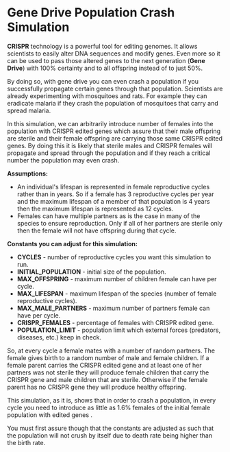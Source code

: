 # Gene Drive Population Crash Simulation

**CRISPR** technology is a powerful tool for editing genomes.
It allows scientists to easily alter DNA sequences and modify genes.
Even more so it can be used to pass those altered genes to the next
generation (**Gene Drive**) with 100% certainty and to all offspring instead of
to just 50%.

By doing so, with gene drive you can even crash a population if you
successfully propagate certain genes through that population. Scientists are
already experimenting with mosquitoes and rats. For example they can eradicate
malaria if they crash the population of mosquitoes that carry and spread malaria.

In this simulation, we can arbitrarily introduce number of females into the population
with CRISPR edited genes which assure that their male offspring are sterile
and their female offspring are carrying those same CRISPR edited genes.
By doing this it is likely that sterile males and CRISPR females will propagate and
spread through the population and if they reach a critical number the population may
even crash.

**Assumptions:**
* An individual's lifespan is represented in female reproductive cycles rather than in years.
So if a female has 3 reproductive cycles per year and the maximum lifespan
of a member of that population is 4 years then the maximum lifespan is represented as 12 cycles.
* Females can have multiple partners as is the case in many of the species to ensure reproduction. Only if all of her partners are sterile only then the female will not have offspring during that cycle.

**Constants you can adjust for this simulation:**
* **CYCLES** - number of reproductive cycles you want this simulation to run.
* **INITIAL_POPULATION** - initial size of the population.
* **MAX_OFFSPRING** - maximum number of children female can have per cycle.
* **MAX_LIFESPAN** - maximum lifespan of the species (number of female reproductive cycles).
* **MAX_MALE_PARTNERS** - maximum number of partners female can have per cycle.
* **CRISPR_FEMALES** - percentage of females with CRISPR edited gene.
* **POPULATION_LIMIT** - population limit which external forces (predators, diseases, etc.) keep in check.

So, at every cycle a female mates with a number of random partners. The female gives birth to a random number of male and female children. If a female parent carries the CRISPR edited gene
and at least one of her partners was not sterile they will produce female children that carry the
CRISPR gene and male children that are sterile. Otherwise if the female parent has no CRISPR gene they will produce healthy offspring.

This simulation, as it is, shows that in order to crash a population, in every cycle you need to introduce as little as 1.6% females of the initial female population with edited genes .

You must first assure though that the constants are adjusted as such that the population will not crush by itself due to death rate being higher than the birth rate.
